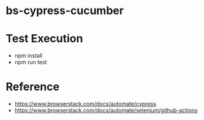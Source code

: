 # bs-cypress-cucumber

# Test Execution
- npm install
- npm run test

# Reference
- https://www.browserstack.com/docs/automate/cypress
- https://www.browserstack.com/docs/automate/selenium/github-actions
